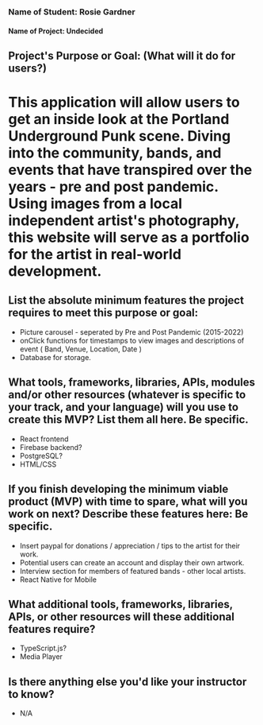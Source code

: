 ### Name of Student: Rosie Gardner

#### Name of Project: Undecided

## Project's Purpose or Goal: (What will it do for users?)

# This application will allow users to get an inside look at the Portland Underground Punk scene. Diving into the community, bands, and events that have transpired over the years - pre and post pandemic. Using images from a local independent artist's photography, this website will serve as a portfolio for the artist in real-world development.

## List the absolute minimum features the project requires to meet this purpose or goal:
* Picture carousel - seperated by Pre and Post Pandemic (2015-2022)
* onClick functions for timestamps to view images and descriptions of event ( Band, Venue, Location, Date )
* Database for storage.

## What tools, frameworks, libraries, APIs, modules and/or other resources (whatever is specific to your track, and your language) will you use to create this MVP? List them all here. Be specific.
* React frontend
* Firebase backend?
* PostgreSQL?
* HTML/CSS

## If you finish developing the minimum viable product (MVP) with time to spare, what will you work on next? Describe these features here: Be specific.

* Insert paypal for donations / appreciation / tips to the artist for their work.
* Potential users can create an account and display their own artwork.
* Interview section for members of featured bands - other local artists.
* React Native for Mobile

## What additional tools, frameworks, libraries, APIs, or other resources will these additional features require?
* TypeScript.js?
* Media Player

## Is there anything else you'd like your instructor to know?
* N/A 

